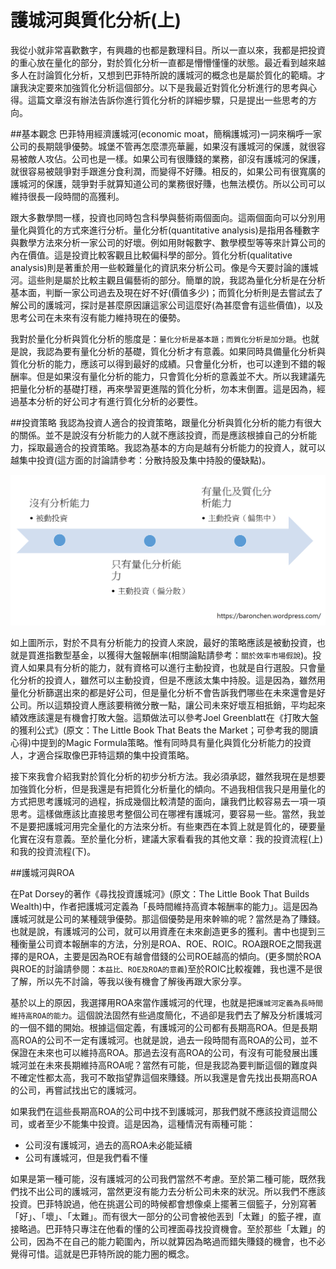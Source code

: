 # 護城河與質化分析(上)


我從小就非常喜歡數字，有興趣的也都是數理科目。所以一直以來，我都是把投資的重心放在量化的部分，對於質化分析一直都是懵懵懂懂的狀態。最近看到越來越多人在討論質化分析，又想到巴菲特所說的護城河的概念也是屬於質化的範疇。才讓我決定要來加強質化分析這個部分。以下是我最近對質化分析進行的思考與心得。這篇文章沒有辦法告訴你進行質化分析的詳細步驟，只是提出一些思考的方向。

##基本觀念
巴菲特用經濟護城河(economic moat，簡稱護城河)一詞來稱呼一家公司的長期競爭優勢。城堡不管再怎麼漂亮華麗，如果沒有護城河的保護，就很容易被敵人攻佔。公司也是一樣。如果公司有很賺錢的業務，卻沒有護城河的保護，就很容易被競爭對手跟進分食利潤，而變得不好賺。相反的，如果公司有很寬廣的護城河的保護，競爭對手就算知道公司的業務很好賺，也無法模仿。所以公司可以維持很長一段時間的高獲利。

跟大多數學問一樣，投資也同時包含科學與藝術兩個面向。這兩個面向可以分別用量化與質化的方式來進行分析。量化分析(quantitative analysis)是指用各種數字與數學方法來分析一家公司的好壞。例如用財報數字、數學模型等等來計算公司的內在價值。這是投資比較客觀且比較偏科學的部分。質化分析(qualitative analysis)則是著重於用一些較難量化的資訊來分析公司。像是今天要討論的護城河。這些則是屬於比較主觀且偏藝術的部分。簡單的說，我認為量化分析是在分析基本面，判斷一家公司過去及現在好不好(價值多少)；而質化分析則是去嘗試去了解公司的護城河，探討是甚麼原因讓這家公司這麼好(為甚麼會有這些價值)，以及思考公司在未來有沒有能力維持現在的優勢。

我對於量化分析與質化分析的態度是：`量化分析是基本題；而質化分析是加分題`。也就是說，我認為要有量化分析的基礎，質化分析才有意義。如果同時具備量化分析與質化分析的能力，應該可以得到最好的成績。只會量化分析，也可以達到不錯的報酬率。但是如果沒有量化分析的能力，只會質化分析的意義並不大。所以我建議先把量化分析的基礎打穩，再來學習更進階的質化分析，勿本末倒置。這是因為，經過基本分析的好公司才有進行質化分析的必要性。

##投資策略
我認為投資人適合的投資策略，跟量化分析與質化分析的能力有很大的關係。並不是說沒有分析能力的人就不應該投資，而是應該根據自己的分析能力，採取最適合的投資策略。我認為基本的方向是越有分析能力的投資人，就可以越集中投資(這方面的討論請參考：分散持股及集中持股的優缺點)。


![](images/e58886e695a3e7a88be5baa6.png)

如上圖所示，對於不具有分析能力的投資人來說，最好的策略應該是被動投資，也就是買進指數型基金，以獲得大盤報酬率(相關論點請參考：`關於效率市場假說`)。投資人如果具有分析的能力，就有資格可以進行主動投資，也就是自行選股。只會量化分析的投資人，雖然可以主動投資，但是不應該太集中持股。這是因為，雖然用量化分析篩選出來的都是好公司，但是量化分析不會告訴我們哪些在未來還會是好公司。所以這類投資人應該要稍微分散一點，讓公司未來好壞互相抵銷，平均起來績效應該還是有機會打敗大盤。這類做法可以參考Joel Greenblatt在《打敗大盤的獲利公式》(原文：The Little Book That Beats the Market；可參考我的閱讀心得)中提到的Magic Formula策略。惟有同時具有量化與質化分析能力的投資人，才適合採取像巴菲特這類的集中投資策略。

接下來我會介紹我對於質化分析的初步分析方法。我必須承認，雖然我現在是想要加強質化分析，但是我還是有把質化分析量化的傾向。不過我相信我只是用量化的方式把思考護城河的過程，拆成幾個比較清楚的面向，讓我們比較容易去一項一項思考。這樣做應該比直接思考整個公司在哪裡有護城河，要容易一些。當然，我並不是要把護城河用完全量化的方法來分析。有些東西在本質上就是質化的，硬要量化實在沒有意義。至於量化分析，建議大家看看我的其他文章：我的投資流程(上)和我的投資流程(下)。



##護城河與ROA

在Pat Dorsey的著作《尋找投資護城河》(原文：The Little Book That Builds Wealth)中，作者把護城河定義為「長時間維持高資本報酬率的能力」。這是因為護城河就是公司的某種競爭優勢。那這個優勢是用來幹嘛的呢？當然是為了賺錢。也就是說，有護城河的公司，就可以用資產在未來創造更多的獲利。書中也提到三種衡量公司資本報酬率的方法，分別是ROA、ROE、ROIC。ROA跟ROE之間我選擇的是ROA，主要是因為ROE有越會借錢的公司ROE越高的傾向。(更多關於ROA與ROE的討論請參閱：`本益比、ROE及ROA的意義`)至於ROIC比較複雜，我也還不是很了解，所以先不討論，等我以後有機會了解後再跟大家分享。

基於以上的原因，我選擇用ROA來當作護城河的代理，也就是把`護城河定義為長時間維持高ROA的能力`。這個說法固然有些過度簡化，不過卻是我們去了解及分析護城河的一個不錯的開始。根據這個定義，有護城河的公司都有長期高ROA。但是長期高ROA的公司不一定有護城河。也就是說，過去一段時間有高ROA的公司，並不保證在未來也可以維持高ROA。那過去沒有高ROA的公司，有沒有可能發展出護城河並在未來長期維持高ROA呢？當然有可能，但是我認為要判斷這個的難度與不確定性都太高，我可不敢指望靠這個來賺錢。所以我還是會先找出長期高ROA的公司，再嘗試找出它的護城河。

如果我們在這些長期高ROA的公司中找不到護城河，那我們就不應該投資這間公司，或者至少不能集中投資。這是因為，這種情況有兩種可能：

- 公司沒有護城河，過去的高ROA未必能延續
- 公司有護城河，但是我們看不懂

如果是第一種可能，沒有護城河的公司我們當然不考慮。至於第二種可能，既然我們找不出公司的護城河，當然更沒有能力去分析公司未來的狀況。所以我們不應該投資。巴菲特說過，他在挑選公司的時候都會想像桌上擺著三個籃子，分別寫著「好」、「壞」、「太難」。而有很大一部分的公司會被他丟到「太難」的籃子裡，直接略過。巴菲特只專注在他看的懂的公司裡面尋找投資機會。至於那些「太難」的公司，因為不在自己的能力範圍內，所以就算因為略過而錯失賺錢的機會，也不必覺得可惜。這就是巴菲特所說的能力圈的概念。